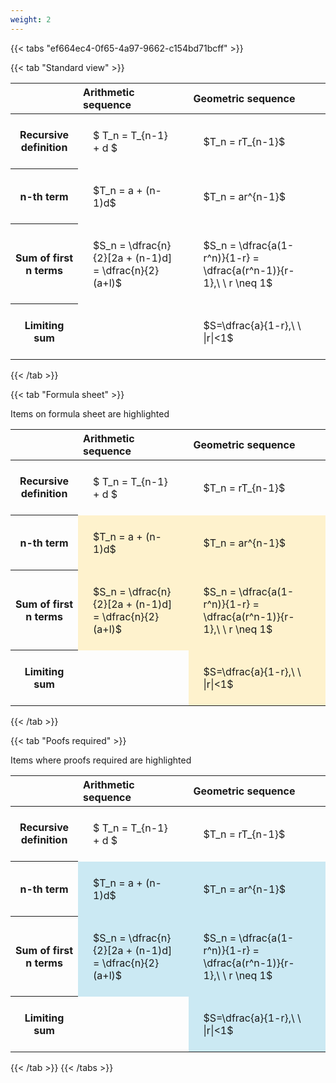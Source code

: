 ```yaml
---
weight: 2
---
```


{{< tabs "ef664ec4-0f65-4a97-9662-c154bd71bcff" >}}

{{< tab "Standard view" >}}

<style type="text/css">
#T_9e5b3 th.col_heading {
  text-align: left;
  font-size: 1em;
}
#T_9e5b3 td {
  text-align: left;
  font-size: 1em;
  padding: 1.5em;
}
</style>
<table id="T_9e5b3">
  <thead>
    <tr>
      <th class="blank level0" >&nbsp;</th>
      <th id="T_9e5b3_level0_col0" class="col_heading level0 col0" >Arithmetic sequence</th>
      <th id="T_9e5b3_level0_col1" class="col_heading level0 col1" >Geometric sequence</th>
    </tr>
  </thead>
  <tbody>
    <tr>
      <th id="T_9e5b3_level0_row0" class="row_heading level0 row0" >Recursive definition</th>
      <td id="T_9e5b3_row0_col0" class="data row0 col0" >$ T_n = T_{n-1} + d $</td>
      <td id="T_9e5b3_row0_col1" class="data row0 col1" >$T_n = rT_{n-1}$</td>
    </tr>
    <tr>
      <th id="T_9e5b3_level0_row1" class="row_heading level0 row1" >n-th term</th>
      <td id="T_9e5b3_row1_col0" class="data row1 col0" >$T_n = a + (n-1)d$</td>
      <td id="T_9e5b3_row1_col1" class="data row1 col1" >$T_n = ar^{n-1}$</td>
    </tr>
    <tr>
      <th id="T_9e5b3_level0_row2" class="row_heading level0 row2" >Sum of first n terms</th>
      <td id="T_9e5b3_row2_col0" class="data row2 col0" >$S_n = \dfrac{n}{2}[2a + (n-1)d] = \dfrac{n}{2}(a+l)$</td>
      <td id="T_9e5b3_row2_col1" class="data row2 col1" >$S_n = \dfrac{a(1-r^n)}{1-r} = \dfrac{a(r^n-1)}{r-1},\ \  r \neq 1$</td>
    </tr>
    <tr>
      <th id="T_9e5b3_level0_row3" class="row_heading level0 row3" >Limiting sum</th>
      <td id="T_9e5b3_row3_col0" class="data row3 col0" ></td>
      <td id="T_9e5b3_row3_col1" class="data row3 col1" >$S=\dfrac{a}{1-r},\ \ |r|<1$</td>
    </tr>
  </tbody>
</table>
{{< /tab >}}

{{< tab "Formula sheet" >}}

Items on formula sheet are highlighted 
<br>
<style type="text/css">
#T_bf56d th.col_heading {
  text-align: left;
  font-size: 1em;
}
#T_bf56d td {
  text-align: left;
  font-size: 1em;
  padding: 1.5em;
}
#T_bf56d_row0_col0, #T_bf56d_row0_col1, #T_bf56d_row3_col0 {
  background-color: rgba(0,0,0,0);
}
#T_bf56d_row1_col0, #T_bf56d_row1_col1, #T_bf56d_row2_col0, #T_bf56d_row2_col1, #T_bf56d_row3_col1 {
  background-color: rgba(255,194,10, 0.2);
}
</style>
<table id="T_bf56d">
  <thead>
    <tr>
      <th class="blank level0" >&nbsp;</th>
      <th id="T_bf56d_level0_col0" class="col_heading level0 col0" >Arithmetic sequence</th>
      <th id="T_bf56d_level0_col1" class="col_heading level0 col1" >Geometric sequence</th>
    </tr>
  </thead>
  <tbody>
    <tr>
      <th id="T_bf56d_level0_row0" class="row_heading level0 row0" >Recursive definition</th>
      <td id="T_bf56d_row0_col0" class="data row0 col0" >$ T_n = T_{n-1} + d $</td>
      <td id="T_bf56d_row0_col1" class="data row0 col1" >$T_n = rT_{n-1}$</td>
    </tr>
    <tr>
      <th id="T_bf56d_level0_row1" class="row_heading level0 row1" >n-th term</th>
      <td id="T_bf56d_row1_col0" class="data row1 col0" >$T_n = a + (n-1)d$</td>
      <td id="T_bf56d_row1_col1" class="data row1 col1" >$T_n = ar^{n-1}$</td>
    </tr>
    <tr>
      <th id="T_bf56d_level0_row2" class="row_heading level0 row2" >Sum of first n terms</th>
      <td id="T_bf56d_row2_col0" class="data row2 col0" >$S_n = \dfrac{n}{2}[2a + (n-1)d] = \dfrac{n}{2}(a+l)$</td>
      <td id="T_bf56d_row2_col1" class="data row2 col1" >$S_n = \dfrac{a(1-r^n)}{1-r} = \dfrac{a(r^n-1)}{r-1},\ \  r \neq 1$</td>
    </tr>
    <tr>
      <th id="T_bf56d_level0_row3" class="row_heading level0 row3" >Limiting sum</th>
      <td id="T_bf56d_row3_col0" class="data row3 col0" ></td>
      <td id="T_bf56d_row3_col1" class="data row3 col1" >$S=\dfrac{a}{1-r},\ \ |r|<1$</td>
    </tr>
  </tbody>
</table>
{{< /tab >}}

{{< tab "Poofs required" >}}

Items where proofs required are highlighted 
<br>
<style type="text/css">
#T_a32c8 th.col_heading {
  text-align: left;
  font-size: 1em;
}
#T_a32c8 td {
  text-align: left;
  font-size: 1em;
  padding: 1.5em;
}
#T_a32c8_row0_col0, #T_a32c8_row0_col1, #T_a32c8_row3_col0 {
  background-color: rgba(0,0,0,0);
}
#T_a32c8_row1_col0, #T_a32c8_row1_col1, #T_a32c8_row2_col0, #T_a32c8_row2_col1, #T_a32c8_row3_col1 {
  background-color: rgba(0,150,200, 0.2);
}
</style>
<table id="T_a32c8">
  <thead>
    <tr>
      <th class="blank level0" >&nbsp;</th>
      <th id="T_a32c8_level0_col0" class="col_heading level0 col0" >Arithmetic sequence</th>
      <th id="T_a32c8_level0_col1" class="col_heading level0 col1" >Geometric sequence</th>
    </tr>
  </thead>
  <tbody>
    <tr>
      <th id="T_a32c8_level0_row0" class="row_heading level0 row0" >Recursive definition</th>
      <td id="T_a32c8_row0_col0" class="data row0 col0" >$ T_n = T_{n-1} + d $</td>
      <td id="T_a32c8_row0_col1" class="data row0 col1" >$T_n = rT_{n-1}$</td>
    </tr>
    <tr>
      <th id="T_a32c8_level0_row1" class="row_heading level0 row1" >n-th term</th>
      <td id="T_a32c8_row1_col0" class="data row1 col0" >$T_n = a + (n-1)d$</td>
      <td id="T_a32c8_row1_col1" class="data row1 col1" >$T_n = ar^{n-1}$</td>
    </tr>
    <tr>
      <th id="T_a32c8_level0_row2" class="row_heading level0 row2" >Sum of first n terms</th>
      <td id="T_a32c8_row2_col0" class="data row2 col0" >$S_n = \dfrac{n}{2}[2a + (n-1)d] = \dfrac{n}{2}(a+l)$</td>
      <td id="T_a32c8_row2_col1" class="data row2 col1" >$S_n = \dfrac{a(1-r^n)}{1-r} = \dfrac{a(r^n-1)}{r-1},\ \  r \neq 1$</td>
    </tr>
    <tr>
      <th id="T_a32c8_level0_row3" class="row_heading level0 row3" >Limiting sum</th>
      <td id="T_a32c8_row3_col0" class="data row3 col0" ></td>
      <td id="T_a32c8_row3_col1" class="data row3 col1" >$S=\dfrac{a}{1-r},\ \ |r|<1$</td>
    </tr>
  </tbody>
</table>
{{< /tab >}}
{{< /tabs >}}